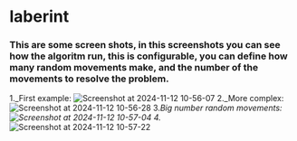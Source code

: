 # laberint 
### This are some screen shots, in this screenshots you can see how the algoritm run, this is configurable, you can define how many random movements make, and the number of the movements to resolve the problem.

1._First example: ![Screenshot at 2024-11-12 10-56-07](https://github.com/user-attachments/assets/c547eb78-03d8-4bbe-8f98-e10c9edf0043)
2._More complex: ![Screenshot at 2024-11-12 10-56-28](https://github.com/user-attachments/assets/05ac3078-42a7-46bf-baec-93396c95fd0d)
3._Big number random movements: ![Screenshot at 2024-11-12 10-57-04](https://github.com/user-attachments/assets/20c5e3f3-0fbb-47fb-8565-c557a45b3680)
4._ ![Screenshot at 2024-11-12 10-57-22](https://github.com/user-attachments/assets/5e8256f3-0e0c-486a-b78c-2749f400a903)




